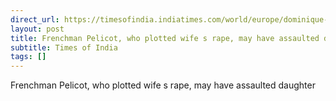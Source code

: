 ```yaml
---
direct_url: https://timesofindia.indiatimes.com/world/europe/dominique-pelicot-french-sex-criminal-who-plotted-wifes-mass-rape-may-have-assaulted-daughter-too/articleshow/118089284.cms
layout: post
title: Frenchman Pelicot, who plotted wife s rape, may have assaulted daughter
subtitle: Times of India
tags: []
---
```


Frenchman Pelicot, who plotted wife s rape, may have assaulted daughter
